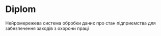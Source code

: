 # Diplom
Нейромережева система обробки даних про стан підприємства для забезпечення заходів з охорони праці
